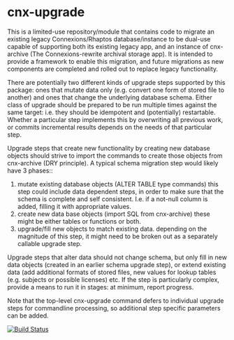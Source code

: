 cnx-upgrade
===========
This is a limited-use repository/module that contains code to migrate an
existing legacy Connexions/Rhaptos database/instance to be dual-use capable of
supporting both its existing legacy app, and an instance of cnx-archive (The
Connexions-rewrite archival storage app). It is intended to provide a framework
to enable this migration, and future migrations as new components are completed
and rolled out to replace legacy functionality.

There are potentially two different kinds of upgrade steps supported by this
package: ones that mutate data only (e.g. convert one form of stored file to
another) and ones that change the underlying database schema. Either class of
upgrade should be prepared to be run multiple times against the same target:
i.e. they should be idempotent and (potentially) restartable. Whether a
particular step implements this by overwriting all previous work, or commits
incremental results depends on the needs of that particular step.

Upgrade steps that create new functionality by creating new database objects
should strive to import the commands to create those objects from cnx-archive
(DRY principle). A typical schema migration step would likely have 3 phases::

   1. mutate existing database objects  (ALTER TABLE type commands)
        this step could include data dependent steps, in order to make
        sure that the schema is complete and self consistent. I.e. if a
        not-null column is added, filling it with appropriate values.
   2. create new data base objects (import SQL from cnx-archive)
        these might be either tables or functions or both.
   3. upgrade/fill new objects to match existing data.
        depending on the magnitude of this step, it might need to be broken out
        as a separately callable upgrade step.

Upgrade steps that alter data should not change schema, but only fill in new
data objects (created in an earlier schema upgrade step), or extend existing
data (add additional formats of stored files, new values for lookup tables
(e.g. subjects or possible licenses) etc. If the step is particularly complex,
provide a means to run it in stages: at minimum, report progress.

Note that the top-level cnx-upgrade command defers to individual upgrade steps
for commandline processing, so additional step specific parameters can be added.

[![Build Status](https://travis-ci.org/Connexions/cnx-upgrade.svg?branch=master)](https://travis-ci.org/Connexions/cnx-upgrade)
